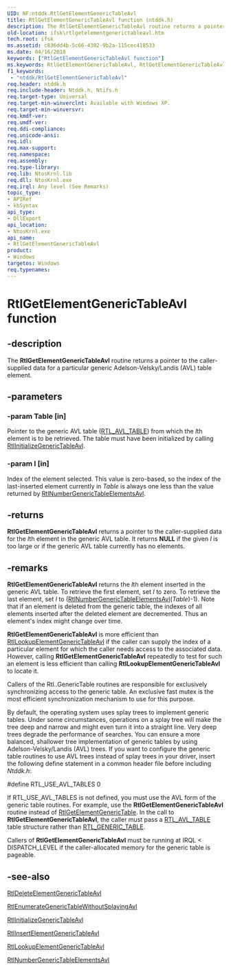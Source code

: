 ```yaml
---
UID: NF:ntddk.RtlGetElementGenericTableAvl
title: RtlGetElementGenericTableAvl function (ntddk.h)
description: The RtlGetElementGenericTableAvl routine returns a pointer to the caller-supplied data for a particular generic Adelson-Velsky/Landis (AVL) table element.
old-location: ifsk\rtlgetelementgenerictableavl.htm
tech.root: ifsk
ms.assetid: c836dd4b-5c66-4302-9b2a-115cec418533
ms.date: 04/16/2018
keywords: ["RtlGetElementGenericTableAvl function"]
ms.keywords: RtlGetElementGenericTableAvl, RtlGetElementGenericTableAvl routine [Installable File System Drivers], ifsk.rtlgetelementgenerictableavl, ntddk/RtlGetElementGenericTableAvl, rtlref_c94e774b-baba-4be7-be6d-09b01544612b.xml
f1_keywords:
 - "ntddk/RtlGetElementGenericTableAvl"
req.header: ntddk.h
req.include-header: Ntddk.h, Ntifs.h
req.target-type: Universal
req.target-min-winverclnt: Available with Windows XP.
req.target-min-winversvr: 
req.kmdf-ver: 
req.umdf-ver: 
req.ddi-compliance: 
req.unicode-ansi: 
req.idl: 
req.max-support: 
req.namespace: 
req.assembly: 
req.type-library: 
req.lib: NtosKrnl.lib
req.dll: NtosKrnl.exe
req.irql: Any level (See Remarks)
topic_type:
- APIRef
- kbSyntax
api_type:
- DllExport
api_location:
- NtosKrnl.exe
api_name:
- RtlGetElementGenericTableAvl
product:
- Windows
targetos: Windows
req.typenames: 
---
```


# RtlGetElementGenericTableAvl function


## -description


The <b>RtlGetElementGenericTableAvl</b> routine returns a pointer to the caller-supplied data for a particular generic Adelson-Velsky/Landis (AVL) table element. 


## -parameters




### -param Table [in]

Pointer to the generic AVL table (<a href="https://docs.microsoft.com/windows-hardware/drivers/ddi/ntddk/ns-ntddk-_rtl_avl_table">RTL_AVL_TABLE</a>) from which the <i>I</i>th element is to be retrieved. The table must have been initialized by calling <a href="https://docs.microsoft.com/windows-hardware/drivers/ddi/ntddk/nf-ntddk-rtlinitializegenerictableavl">RtlInitializeGenericTableAvl</a>.


### -param I [in]

Index of the element selected. This value is zero-based, so the index of the last-inserted element currently in <i>Table</i> is always one less than the value returned by <a href="https://docs.microsoft.com/windows-hardware/drivers/ddi/ntddk/nf-ntddk-rtlnumbergenerictableelementsavl">RtlNumberGenericTableElementsAvl</a>. 


## -returns



<b>RtlGetElementGenericTableAvl</b> returns a pointer to the caller-supplied data for the <i>I</i>th element in the generic AVL table. It returns <b>NULL</b> if the given <i>I</i> is too large or if the generic AVL table currently has no elements. 




## -remarks



<b>RtlGetElementGenericTableAvl</b> returns the <i>I</i>th element inserted in the generic AVL table. To retrieve the first element, set <i>I</i> to zero. To retrieve the last element, set <i>I</i> to (<a href="https://docs.microsoft.com/windows-hardware/drivers/ddi/ntddk/nf-ntddk-rtlnumbergenerictableelementsavl">RtlNumberGenericTableElementsAvl</a>(<i>Table</i>)-1). Note that if an element is deleted from the generic table, the indexes of all elements inserted after the deleted element are decremented. Thus an element's index might change over time. 

<b>RtlGetElementGenericTableAvl</b> is more efficient than <a href="https://docs.microsoft.com/windows-hardware/drivers/ddi/ntddk/nf-ntddk-rtllookupelementgenerictableavl">RtlLookupElementGenericTableAvl</a> if the caller can supply the index of a particular element for which the caller needs access to the associated data. However, calling <b>RtlGetElementGenericTableAvl</b> repeatedly to test for such an element is less efficient than calling <b>RtlLookupElementGenericTableAvl</b> to locate it. 

Callers of the Rtl..GenericTable routines are responsible for exclusively synchronizing access to the generic table. An exclusive fast mutex is the most efficient synchronization mechanism to use for this purpose. 

By default, the operating system uses splay trees to implement generic tables. Under some circumstances, operations on a splay tree will make the tree deep and narrow and might even turn it into a straight line. Very deep trees degrade the performance of searches. You can ensure a more balanced, shallower tree implementation of generic tables by using Adelson-Velsky/Landis (AVL) trees. If you want to configure the generic table routines to use AVL trees instead of splay trees in your driver, insert the following define statement in a common header file before including <i>Ntddk.h</i>:

#define RTL_USE_AVL_TABLES 0

If RTL_USE_AVL_TABLES is not defined, you must use the AVL form of the generic table routines. For example, use the <b>RtlGetElementGenericTableAvl</b> routine instead of <a href="https://docs.microsoft.com/windows-hardware/drivers/ddi/ntddk/nf-ntddk-rtlgetelementgenerictable">RtlGetElementGenericTable</a>. In the call to <b>RtlGetElementGenericTableAvl</b>, the caller must pass a <a href="https://docs.microsoft.com/windows-hardware/drivers/ddi/ntddk/ns-ntddk-_rtl_avl_table">RTL_AVL_TABLE</a> table structure rather than <a href="https://docs.microsoft.com/windows-hardware/drivers/ddi/ntddk/ns-ntddk-_rtl_generic_table">RTL_GENERIC_TABLE</a>.

Callers of <b>RtlGetElementGenericTableAvl</b> must be running at IRQL < DISPATCH_LEVEL if the caller-allocated memory for the generic table is pageable. 




## -see-also




<a href="https://docs.microsoft.com/windows-hardware/drivers/ddi/ntddk/nf-ntddk-rtldeleteelementgenerictableavl">RtlDeleteElementGenericTableAvl</a>



<a href="https://docs.microsoft.com/windows-hardware/drivers/ddi/ntddk/nf-ntddk-rtlenumerategenerictablewithoutsplayingavl">RtlEnumerateGenericTableWithoutSplayingAvl</a>



<a href="https://docs.microsoft.com/windows-hardware/drivers/ddi/ntddk/nf-ntddk-rtlinitializegenerictableavl">RtlInitializeGenericTableAvl</a>



<a href="https://docs.microsoft.com/windows-hardware/drivers/ddi/ntddk/nf-ntddk-rtlinsertelementgenerictableavl">RtlInsertElementGenericTableAvl</a>



<a href="https://docs.microsoft.com/windows-hardware/drivers/ddi/ntddk/nf-ntddk-rtllookupelementgenerictableavl">RtlLookupElementGenericTableAvl</a>



<a href="https://docs.microsoft.com/windows-hardware/drivers/ddi/ntddk/nf-ntddk-rtlnumbergenerictableelementsavl">RtlNumberGenericTableElementsAvl</a>
 

 

